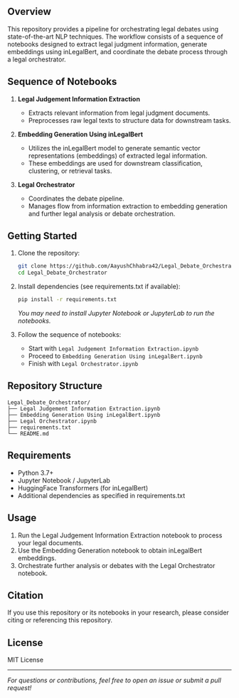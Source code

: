 ## Overview

This repository provides a pipeline for orchestrating legal debates using state-of-the-art NLP techniques. The workflow consists of a sequence of notebooks designed to extract legal judgment information, generate embeddings using inLegalBert, and coordinate the debate process through a legal orchestrator.

## Sequence of Notebooks

1. **Legal Judgement Information Extraction**
    - Extracts relevant information from legal judgment documents.
    - Preprocesses raw legal texts to structure data for downstream tasks.

2. **Embedding Generation Using inLegalBert**
    - Utilizes the inLegalBert model to generate semantic vector representations (embeddings) of extracted legal information.
    - These embeddings are used for downstream classification, clustering, or retrieval tasks.

3. **Legal Orchestrator**
    - Coordinates the debate pipeline.
    - Manages flow from information extraction to embedding generation and further legal analysis or debate orchestration.

## Getting Started

1. Clone the repository:
    ```bash
    git clone https://github.com/AayushChhabra42/Legal_Debate_Orchestrator.git
    cd Legal_Debate_Orchestrator
    ```

2. Install dependencies (see requirements.txt if available):
    ```bash
    pip install -r requirements.txt
    ```
    *You may need to install Jupyter Notebook or JupyterLab to run the notebooks.*

3. Follow the sequence of notebooks:
    - Start with `Legal Judgement Information Extraction.ipynb`
    - Proceed to `Embedding Generation Using inLegalBert.ipynb`
    - Finish with `Legal Orchestrator.ipynb`

## Repository Structure

```
Legal_Debate_Orchestrator/
├── Legal Judgement Information Extraction.ipynb
├── Embedding Generation Using inLegalBert.ipynb
├── Legal Orchestrator.ipynb
├── requirements.txt
└── README.md
```

## Requirements

- Python 3.7+
- Jupyter Notebook / JupyterLab
- HuggingFace Transformers (for inLegalBert)
- Additional dependencies as specified in requirements.txt

## Usage

1. Run the Legal Judgement Information Extraction notebook to process your legal documents.
2. Use the Embedding Generation notebook to obtain inLegalBert embeddings.
3. Orchestrate further analysis or debates with the Legal Orchestrator notebook.

## Citation

If you use this repository or its notebooks in your research, please consider citing or referencing this repository.

## License

MIT License

---

*For questions or contributions, feel free to open an issue or submit a pull request!*
